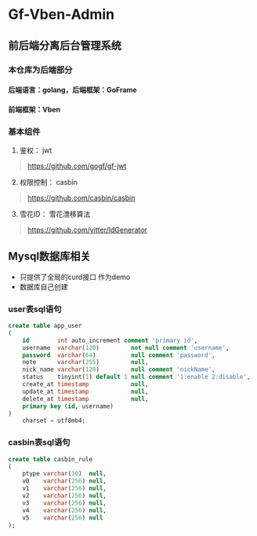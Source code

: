 # Gf-Vben-Admin
## 前后端分离后台管理系统
### 本仓库为后端部分

#### 后端语言：golang，后端框架：GoFrame
#### 前端框架：Vben

### 基本组件

1. 鉴权： jwt
>  https://github.com/gogf/gf-jwt
2. 权限控制： casbin  
>  https://github.com/casbin/casbin
3. 雪花ID： 雪花漂移算法
>  https://github.com/yitter/IdGenerator


## Mysql数据库相关

* 只提供了全局的curd接口 作为demo
* 数据库自己创建







### user表sql语句
```sql
create table app_user
(
    id        int auto_increment comment 'primary id',
    username  varchar(120)         not null comment 'username',
    password  varchar(64)          null comment 'password',
    note      varchar(255)         null,
    nick_name varchar(120)         null comment 'nickName',
    status    tinyint(1) default 1 null comment '1:enable 2:disable',
    create_at timestamp            null,
    update_at timestamp            null,
    delete_at timestamp            null,
    primary key (id, username)
)
    charset = utf8mb4;


```

### casbin表sql语句

```sql
create table casbin_rule
(
    ptype varchar(10)  null,
    v0    varchar(256) null,
    v1    varchar(256) null,
    v2    varchar(256) null,
    v3    varchar(256) null,
    v4    varchar(256) null,
    v5    varchar(256) null
);


```